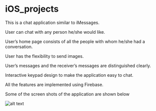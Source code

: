 # iOS_projects

This is a chat application similar to iMessages. 

User can chat with any person he/she would like. 

User’s home page consists of all the people with whom he/she had a conversation.

User has the flexibility to send images. 

User’s messages and the receiver’s messages are distinguished clearly.

Interactive keypad design to make the application easy to chat.

All the features are implemented using Firebase.



Some of the screen shots of the application are shown below 

![alt text](https://drive.google.com/open?id=0B0r0nuRKNwy5YkY4WmpjRGpwaEU)










